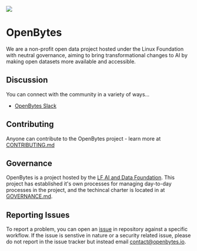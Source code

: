 
![](https://us-tutu.s3.us-west-1.amazonaws.com/company-website/OpenBytes/Mobile/logo.png)

# OpenBytes

We are a non-profit open data project hosted under the Linux Foundation with neutral governance, aiming to bring transformational changes to AI by making open datasets more available and accessible.

## Discussion

You can connect with the community in a variety of ways...


- [OpenBytes Slack](https://openbytes.slack.com/join/shared_invite/zt-xmlybz36-kc7SnQnmrIyz1m79oOu6pg#/shared-invite/email)

## Contributing
Anyone can contribute to the OpenBytes project - learn more at [CONTRIBUTING.md](CONTRIBUTING.md)

## Governance
OpenBytes is a project hosted by the [LF AI and Data Foundation](https://lfaidata.foundation). This project has established it's own processes for managing day-to-day processes in the project, and the techincal charter is located in at [GOVERNANCE.md](GOVERNANCE.md).

## Reporting Issues
To report a problem, you can open an [issue](https://github.com/Project-OpenBytes/OpenBytes/issues) in repository against a specific workflow. If the issue is senstive in nature or a security related issue, please do not report in the issue tracker but instead email contact@openbytes.io.

